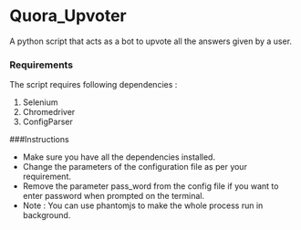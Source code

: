 # Quora_Upvoter
A python script that acts as a bot to upvote all the answers given by a user.


### Requirements

The script requires following dependencies :

1. Selenium
2. Chromedriver
3. ConfigParser



###Instructions

* Make sure you have all the dependencies installed.
* Change the parameters of the configuration file as per your requirement.
* Remove the parameter pass_word from the config file if you want to enter password when prompted on the terminal.
* Note : You can use phantomjs to make the whole process run in background.

